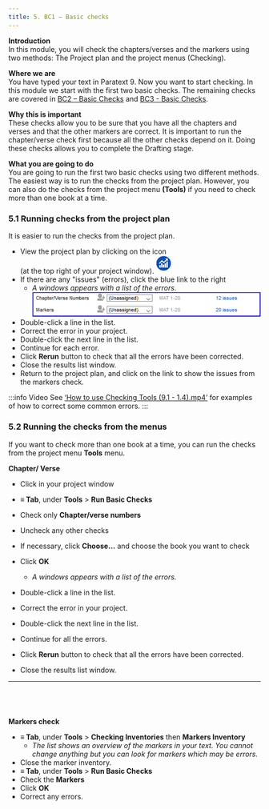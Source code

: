 ```yaml
---
title: 5. BC1 – Basic checks
---
```

**Introduction**  
In this module, you will check the chapters/verses and the markers using two methods: The Project plan and the project menus (Checking).

**Where we are**  
You have typed your text in Paratext 9. Now you want to start checking. In this module we start with the first two basic checks. The remaining checks are covered in [BC2 – Basic Checks](../03-Stage-2/12.BC2.md) and [BC3 - Basic Checks](../04-Stage-3/19.BC3.md). 

**Why this is important**  
These checks allow you to be sure that you have all the chapters and verses and that the other markers are correct. It is important to run the chapter/verse check first because all the other checks depend on it. Doing these checks allows you to complete the Drafting stage.

**What you are going to do**  
You are going to run the first two basic checks using two different methods. The easiest way is to run the checks from the project plan. However, you can also do the checks from the project menu **(Tools)** if you need to check more than one book at a time.

### 5.1 Running checks from the project plan
It is easier to run the checks from the project plan.

-   View the project plan by clicking on the icon  
    (at the top right of your project window).![](../media/4b0b6eb237606727f105a01beffe64c2.png)
-   If there are any "issues" (errors), click the blue link to the right  
    -  *A windows appears with a list of the errors*.  
    ![](../media/9b0bc6de6491c34d3e3dea878411ac11.png)
-   Double-click a line in the list.
-   Correct the error in your project.
-   Double-click the next line in the list.
-   Continue for each error.
-   Click **Rerun** button to check that all the errors have been corrected.
-   Close the results list window.
-   Return to the project plan, and click on the link to show the issues from the markers check.

:::info Video
See [‘How to use Checking Tools (9.1 - 1.4).mp4’](https://vimeo.com/461361122) for examples of how to correct some common errors.
:::

### 5.2 Running the checks from the menus
If you want to check more than one book at a time, you can run the checks from the project menu **Tools** menu.

**Chapter/ Verse**  
-   Click in your project window
-   **≡ Tab**, under **Tools** \> **Run Basic Checks**
-   Check only **Chapter/verse numbers**
-   Uncheck any other checks
-   If necessary, click **Choose…** and choose the book you want to check
-   Click **OK**  
    -  *A windows appears with a list of the errors.*

    

-   Double-click a line in the list.
-   Correct the error in your project.
-   Double-click the next line in the list.
-   Continue for all the errors.
-   Click **Rerun** button to check that all the errors have been corrected.
-   Close the results list window.
 
-----

 
-----

**Markers check**  
-   **≡ Tab**, under **Tools** \> **Checking Inventories** then **Markers Inventory**  
    -  *The list shows an overview of the markers in your text. You cannot change anything but you can look for markers which may be errors.*
-   Close the marker inventory.
-   **≡ Tab**, under **Tools** \> **Run Basic Checks**
-   Check the **Markers**
-   Click **OK**
-   Correct any errors.
